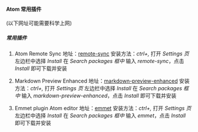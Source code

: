
#### Atom 常用插件

(以下网址可能需要科学上网)

##### 常用插件
1. Atom Remote Sync
地址：[remote-sync](https://atom.io/packages/remote-sync)
安装方法：*ctrl+,* 打开 *Settings 页* 左边栏中选择 *Install* 在 *Search packages 框中* 输入 *remote-sync*，点击 *Install* 即可下载并安装

2. Markdown Preview Enhanced
地址：[markdown-preview-enhanced](https://atom.io/packages/markdown-preview-enhanced)
安装方法：*ctrl+,* 打开 *Settings 页* 左边栏中选择 *Install* 在 *Search packages 框中* 输入 *markdown-preview-enhanced*，点击 *Install* 即可下载并安装

3. Emmet plugin Atom editor
地址：[emmet](https://atom.io/packages/emmet)
安装方法：*ctrl+,* 打开 *Settings 页* 左边栏中选择 *Install* 在 *Search packages 框中* 输入 *emmet*，点击 *Install* 即可下载并安装
